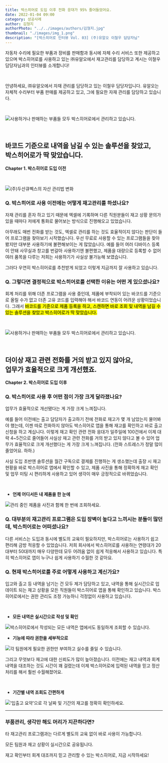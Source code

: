 ```yaml
---
title: 박스히어로 도입 이후 전화 응대가 95% 줄어들었어요.
date: 2022-01-04 09:00
category: 성공사례
author: 김형지
authorPhoto: "../../images/authors/김형지.jpg"
thumbnail: "./images/img_1.png"
description: "[박스히어로 인터뷰 Vol. 03] (주)유알오 이철우 담당자님"
---
```


<gray-box title="[박스히어로 인터뷰 vol.03] (주)유알오">

자동차 수리에 필요한 부품과 장비를 판매함과 동시에 자체 수리 서비스 또한 제공하고 있으며 박스히어로를 사용하고 있는 ㈜유알오에서 재고관리를 담당하고 계시는 이철우 담당자님과의 인터뷰를 소개합니다!

</gray-box>

<br/>

안녕하세요, ㈜유알오에서 자재 관리를 담당하고 있는 이철우 담당자입니다. 유알오는 자체적 수리부터 부품 판매를 제공하고 있고, 그에 필요한 자재 관리를 담당하고 있습니다.

<br/>

![사용하거나 판매하는 부품들 모두 박스히어로에서 관리하고 있습니다. ](images/img_3.jpg)

<br/>

## 바코드 기준으로 내역을 남길 수 있는 솔루션을 찾았고,<br/>박스히어로가 딱 맞았습니다.

<gray-text>**Chapter 1. 박스히어로 도입 이전**</gray-text>

<br/>

![(주)두산큐벡스의 자산 관리법 변화](images/img_4.png)

### Q. 박스히어로 사용 이전에는 어떻게 재고관리를 하셨나요?

자재 관리를 혼자 하고 있기 때문에 엑셀에 기록하며 다른 직원분들이 재고 상황 문의가 있을 때마다 저에게 통화로 물어보는 방식으로 진행해오고 있었습니다.

아무래도 매번 전화를 받는 것도, 엑셀로 관리를 하는 것도 효율적이지 않다는 판단이 들어 프로그램을 찾아보기 시작했습니다. 우선 무료로 사용할 수 있는 프로그램들을 찾아봤지만 대부분 사용하기에 불편해보이는 게 많았습니다. 예를 들어 여러 디바이스 등록이 안돼 사무실과 창고를 번갈아 사용하기엔 불편했고, 제품을 대량으로 등록할 수 없어 여러 품목을 다루는 저희는 사용하기가 사실상 불가능해 보였습니다.

그러다 우연히 박스히어로를 추천받게 되었고 이렇게 지금까지 잘 사용하고 있습니다.

### Q. 그렇다면 결정적으로 박스히어로를 선택한 이유는 어떤 게 있으셨나요?

회계 처리를 위해 더존 프로그램을 사용 중인데, 제품에 부착되어 있는 바코드를 기준으로 올릴 수가 없고 더존 고유 코드를 입력해야 해서 바코드 연동이 어려운 상황이었습니다. 그래서 <mark>바코드를 기준으로 제품 등록을 하고, 스캔하면 바로 조회 및 내역을 남길 수 있는 솔루션을 찾았고 박스히어로가 딱 맞았습니다.</mark>

<br/>

![사용하거나 판매하는 부품들 모두 박스히어로에서 관리하고 있습니다. ](images/img_5.jpg)

<br/>

## 더이상 재고 관련 전화를 거의 받고 있지 않아요, <br/>업무가 효율적으로 크게 개선했죠.

<gray-text>**Chapter 2. 박스히어로 도입 이후**</gray-text>

### Q. 박스히어로 사용 후 어떤 점이 가장 크게 달라졌나요?

업무가 효율적으로 개선됐다는 게 가장 크게 느껴집니다.

예를 들어 이전에는 출고 담당자가 출고하기 전에 전화로 재고가 몇 개 남았는지 물어봐야 했는데, 이젠 따로 전화하지 않아도 박스히어로 앱을 통해 재고를 확인하고 바로 출고 신청을 하고 계십니다. 이렇게 재고 확인 관련 전화 응대가 일주일에 100건에서 이제 대략 4~5건으로 줄어들어 사실상 재고 관련 전화를 거의 받고 있지 않다고 볼 수 있어 업무가 효율적으로 크게 개선했다는 게 가장 크게 느껴집니다. (전화 스트레스가 정말 많이 줄었어요. 하하.)

사실 도입 초반엔 솔루션을 월간 구독으로 결제를 진행하는 게 생소했는데 출장 시 재고 현황을 바로 박스히어로 앱에서 확인할 수 있고, 제품 사진을 통해 정확하게 재고 확인 및 업무 미팅 시 편리하게 사용하고 있어 생각이 매우 긍정적으로 바뀌었습니다.

<br/>

- **언제 어디서든 내 제품을 한 눈에**

![관리 중인 제품을 사진과 함께 한 번에 조회하세요.](images/img_6.png)

### Q. 대부분의 재고관리 프로그램은 도입 장벽이 높다고 느끼시는 분들이 많던데, 박스히어로는 어떠셨나요?

다른 서비스는 도입과 동시에 별도의 교육이 필요하지만, 박스히어로는 사용하기 쉽고 편리해 금방 적응할 수 있었습니다. 저희 회사에서 박스히어로를 사용하는 연령대가 20대부터 50대까지 매우 다양한데 모두 어려움 없이 쉽게 적응해서 사용하고 있습니다. 특히 박스히어로 앱이 누구나 쉽게 사용하기 수월한 것 같아요.

### Q.  현재 박스히어로를 주로 어떻게 사용하고 계신가요?

입고와 출고 등 내역을 남기는 건 모두 제가 담당하고 있고, 내역을 통해 실시간으로 업데이트 되는 재고 상황을 모든 직원들이 박스히어로 앱을 통해 확인하고 있습니다. 박스히어로에서는 권한 관리도 조정 가능하니 걱정없이 사용하고 있습니다.

<br/>

- **모든 내역은 실시간으로 작성 및 확인**

![박스히어로에서 작성되는 모든 내역은 앱에서도 동일하게 조회할 수 있습니다.](images/img_7.png)

- **기능에 따라 권한을 세부적으로**

![각 팀원에게 필요한 권한만 부여하고 실수를 줄일 수 있습니다.](images/img_8.png)

그리고 무엇보다 재고에 대한 신뢰도가 많이 높아졌습니다. 이전에는 재고 내역과 회계 내역을 대조하는 것도 시간이 꽤 걸렸는데 이제 박스히어로에 입력된 내역을 믿고 정산 처리를 해서 훨씬 수월해졌어요.

<br/>

-  **기간별 내역 조회도 간편하게**

![‘입출고 요약’으로 각 날짜 및 기간의 재고를 정확히 확인하세요. ](images/img_9.png)

<hr/>

### 부품관리, 생각만 해도 머리가 지끈하다면?

타 재고관리 프로그램과는 다르게 별도의 교육 없이 바로 사용이 가능합니다.

모든 팀원과 재고 상황이 실시간으로 공유됩니다.

재고 확인부터 회계 대조까지 믿고 관리할 수 있는 박스히어로, 지금 시작하세요!
